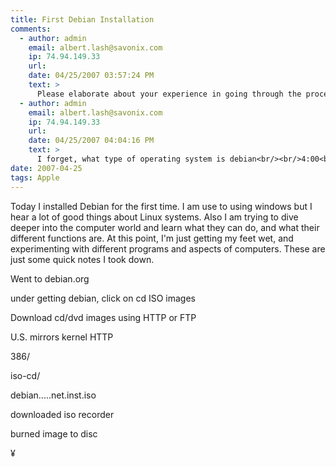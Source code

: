 ```yaml
---
title: First Debian Installation
comments:
  - author: admin
    email: albert.lash@savonix.com
    ip: 74.94.149.33
    url:
    date: 04/25/2007 03:57:24 PM
    text: >
      Please elaborate about your experience in going through the procedure, not just the nuts and bolts. What's the story behind it? And what you posted there is only half the story, you didn't talk about the installer!!!
  - author: admin
    email: albert.lash@savonix.com
    ip: 74.94.149.33
    url:
    date: 04/25/2007 04:04:16 PM
    text: >
      I forget, what type of operating system is debian<br/><br/>4:00<br/><br/>linux<br/><br/>4:00<br/><br/>yeah thats right<br/><br/>4:00<br/><br/>but debian is the "universal operating system"<br/><br/>4:01<br/><br/>now what do you mean by that....so is debian a specific type of linux operating system kind of like windows xp is a version of the windows os<br/><br/>4:02<br/><br/>hmmm, its not really the same... but as you know, you installed version 4, which was just officially released earlier this month.<br/><br/>03:13<br/>Whereas Windows has version "XP", debian has versions 3 and 4, 3 was nicknamed sarge (I think), and 4 is nicknamed etch.<br/><br/>4:03<br/><br/>gotcha<br/><br/>4:03<br/>interesting<br/><br/>05:15<br/>why are there so many versions whereas windows is so limited<br/><br/>as far as linux goes, there are hundreds, if not thousands, of variations, usually called the different "flavors" of linux<br/><br/>millions of people all over the world are all working on it together, and they all have different opinions of how it should work, whereas windows is developed by a much smaller pool of developers, with much different, and much narrower, objectives. at least that's what I think.<br/><br/>depends on the version, ubuntu and debian are very similar, whereas gentoo is in its own world, same with slackware. Centos, whitebox, and red hat are similar, the differences are often clear in how the software is managed, but also the objective.<br/><br/>13:53<br/>Ubuntu is trying to be user friendly, while debian is staunchly free, gentoo is for cutting edge developers, and red hat is for corporate customers<br/><br/>14:33<br/>linux is an entirely different type of computing than windows, and linux is just a part of unix, which also include the bsd family: freebsd, netbsd, and openbsd.
date: 2007-04-25
tags: Apple
---
```

Today I installed Debian for the first time.  I am use to using windows but I hear a lot of good things about Linux systems.  Also I am trying to dive deeper into the computer world and learn what they can do, and what their different functions are.  At this point, I'm just getting my feet wet, and experimenting with different programs and aspects of computers. These are just some quick notes I took down.

Went to debian.org

under getting debian, click on cd ISO images

Download cd/dvd images using HTTP or FTP

U.S. mirrors kernel HTTP

386/

iso-cd/

debian.....net.inst.iso

downloaded iso recorder

burned image to disc

¥

